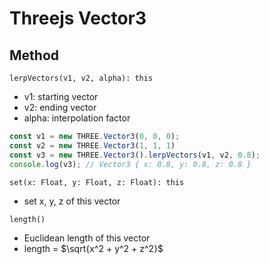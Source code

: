 # Threejs Vector3

## Method

`lerpVectors(v1, v2, alpha): this`

- v1: starting vector
- v2: ending vector
- alpha: interpolation factor

```js
const v1 = new THREE.Vector3(0, 0, 0);
const v2 = new THREE.Vector3(1, 1, 1)
const v3 = new THREE.Vector3().lerpVectors(v1, v2, 0.8);
console.log(v3); // Vector3 { x: 0.8, y: 0.8, z: 0.8 }
```

`set(x: Float, y: Float, z: Float): this`

- set x, y, z of this vector

`length()`

- Euclidean length of this vector
- length = $\sqrt{x^2 + y^2 + z^2}$
